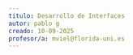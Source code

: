 ```yaml
---
titulo: Desarrollo de Interfaces
autor: pablo g
creado: 10-09-2025
profesor/a: mviel@florida-uni.es
---
```


